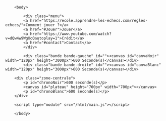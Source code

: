 <!DOCTYPE html>
<html lang="fr">
        <head>
            <meta charset="UTF-8">
            <meta name="viewport" content="width=device-width, initial-scale=1.0">
            <title>Echec</title>
            <link rel="stylesheet" href="html/style.css">
        </head>

        <body>

            <div class="menu">
            <a href="https://ecole.apprendre-les-echecs.com/regles-echecs/">Comment jouer ?</a>
            <a href="#Jouer">Jouer</a>
            <a href="https://www.youtube.com/watch?v=dQw4w9WgXcQautoplay=1">Crédit</a>
            <a href="#contact">Contact</a>
            </div>

            <div class="bande bande-gauche" id=""><canvas id="canvaNoir" width="120px" height="3000px">600 Seconde(s)</canvas></div>
            <div class="bande bande-droite" id=""><canvas id="canvaBlanc" width="120px" height="3000px">600 Seconde(s)</canvas></div>

        <div class="zone-centrale">
            <p id="chronoNoir">600 seconde(s)</p>
            <canvas id="plateau" height="700px" width="700px"></canvas>
            <p id="chronoBlanc">600 seconde(s)</p>
        </div>

        <script type="module" src="/html/main.js"></script>

        </body>
</html>

